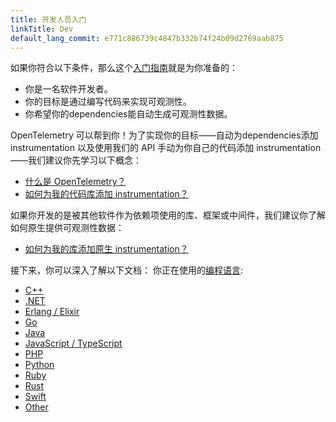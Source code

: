 ```yaml
---
title: 开发人员入门
linkTitle: Dev
default_lang_commit: e771c886739c4847b332b74f24b09d2769aab875
---
```


如果你符合以下条件，那么这个[入门指南](..)就是为你准备的：

- 你是一名软件开发者。
- 你的目标是通过编写代码来实现可观测性。
- 你希望你的dependencies能自动生成可观测性数据。

OpenTelemetry 可以帮到你！为了实现你的目标——自动为dependencies添加 instrumentation 以及使用我们的 API 手动为你自己的代码添加 instrumentation——我们建议你先学习以下概念：

- [什么是 OpenTelemetry？](../../what-is-opentelemetry/)
- [如何为我的代码库添加 instrumentation？](../../concepts/instrumentation/code-based/)

如果你开发的是被其他软件作为依赖项使用的库、框架或中间件，我们建议你了解如何原生提供可观测性数据：

- [如何为我的库添加原生 instrumentation？](../../concepts/instrumentation/libraries/)

接下来，你可以深入了解以下文档：
你正在使用的[编程语言](../../languages/):

- [C++](../../languages/cpp/)
- [.NET](../../languages/net/)
- [Erlang / Elixir](../../languages/erlang/)
- [Go](../../languages/go/)
- [Java](../../languages/java/)
- [JavaScript / TypeScript](../../languages/js/)
- [PHP](../../languages/php/)
- [Python](../../languages/python/)
- [Ruby](../../languages/ruby/)
- [Rust](../../languages/rust/)
- [Swift](../../languages/swift/)
- [Other](../../languages/other/)
